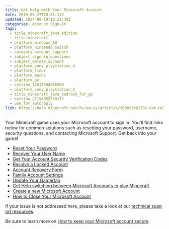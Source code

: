 ```yaml
---
title: Get Help with Your Minecraft Account
date: 2019-06-27T20:41:11Z
updated: 2024-08-19T18:21:39Z
categories: Account Sign-In
tags:
  - title_minecraft_java_edition
  - title_minecraft
  - platform_windows_10
  - platform_nintendo_switch
  - category_account_support
  - subject_sign_in_questions
  - subject_delete_account
  - platform_sony_playstation_4
  - platform_linux
  - platform_macos
  - platform_pc
  - section_12617594906509
  - platform_sony_playstation_5
  - title_minecraft_java_bedrock_for_pc
  - section_27194059750157
  - use_for_autoreply
link: https://help.minecraft.net/hc/en-us/articles/360029681732-Get-Help-with-Your-Minecraft-Account
---
```


Your Minecraft game uses your Microsoft account to sign in. You'll find links below for common solutions such as resetting your password, username, security questions, and contacting Microsoft Support. Get back into your game!

- [Reset Your Password](https://support.microsoft.com/en-us/account-billing/change-your-microsoft-account-password-fdde885b-86da-2965-69fd-4871309ef1f1)
- [Recover Your User Name](https://support.microsoft.com/en-us/account-billing/you-forgot-your-microsoft-account-username-b2049472-3b8f-27d3-61c6-67a668453f4c)
- [Get Your Account Security Verification Codes](https://support.microsoft.com/en-us/account-billing/microsoft-account-security-info-verification-codes-bf2505ca-cae5-c5b4-77d1-69d3343a5452)
- [Resolve a Locked Account](https://support.microsoft.com/en-us/account-billing/account-has-been-locked-805e8b0d-4141-29b2-7b65-df6ff6c9ce27)
- [Account Recovery Form](https://support.microsoft.com/en-us/account-billing/help-with-the-microsoft-account-recovery-form-b19c02d1-a782-dee6-93c3-dc8113b20c42)
- [Family Account Settings](https://support.microsoft.com/en-us/account-billing/getting-started-with-microsoft-family-safety-b6280c9d-38d7-82ff-0e4f-a6cb7e659344)
- [Update Your Gamertag](https://support.xbox.com/en-US/help/account-profile/profile/change-xbox-live-gamertag)
- [Get Help switching between Microsoft Accounts to play Minecraft](./Switching-Between-Microsoft-Accounts-in-Launcher-to-Play-Minecraft.md)
- [Create a new Microsoft Account](https://support.microsoft.com/en-us/account-billing/how-to-create-a-new-microsoft-account-a84675c3-3e9e-17cf-2911-3d56b15c0aaf)
- [How to Close Your Microsoft Account](https://support.microsoft.com/en-us/account-billing/how-to-close-your-microsoft-account-c1b2d13f-4de6-6e1b-4a31-d9d668849979)

If your issue is not addressed here, please take a look at our [technical support resources](../Performance-Troubleshooting/Get-Help-with-Minecraft-Java-Edition-Game-Connection-Errors.md). 

Be sure to learn more on [How to keep your Microsoft account secure](https://support.microsoft.com/en-us/account-billing/how-to-help-keep-your-microsoft-account-safe-and-secure-628538c2-7006-33bb-5ef4-c917657362b9).
